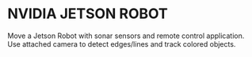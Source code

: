 # NVIDIA JETSON ROBOT
Move a Jetson Robot with sonar sensors and remote control application.
Use attached camera to detect edges/lines and track colored objects.
